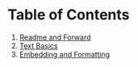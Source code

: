 # Table of Contents

1. [Readme and Forward](../master/README.md)
2. [Text Basics](../master/Text%20Basics.md)
3. [Embedding and Formatting](..master/Embedding%20and%20Formatting.md)
